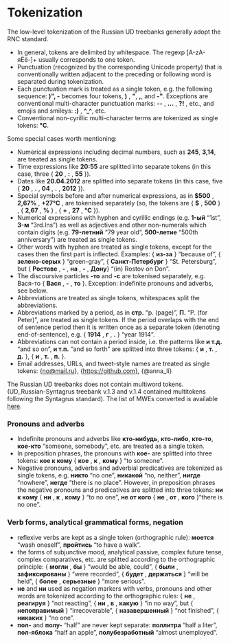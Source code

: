 # Tokenization

The low-level tokenization of the Russian UD treebanks generally adopt the RNC standard.

* In general, tokens are delimited by whitespace. The regexp [А-zА-яЁё\-]+ usually corresponds to one token.
* Punctuation (recognized by the corresponding Unicode property) that is conventionally written adjacent to the preceding or following word is separated during tokenization.
* Each punctuation mark is treated as a single token, e.g. the following sequence: <b>)", -</b> becomes four tokens, <b>)</b> , <b>"</b>, <b>,</b>, and <b>-"</b>. Exceptions are conventional multi-character punctuation marks: <b>--</b> , <b>...</b> , <b>?!</b> ,  etc., and emojis and smileys: <b>:)</b> , <b>^_^</b>, etc.
* Conventional non-cyrillic multi-character terms are tokenized as single tokens: <b>°С</b>. 

Some special cases worth mentioning: 
* Numerical expressions including decimal numbers, such as <b>245</b>, <b>3,14</b>, are treated as single tokens. 
* Time expressions like <b>20:55</b> are splitted into separate tokens (in this case, three { <b>20</b> , <b>:</b> , <b>55</b> }). 
* Dates like <b>20.04.2012</b> are splitted into separate tokens (in this case, five { <b>20</b> , <b>.</b> , <b>04</b> , <b>.</b> , <b>2012</b> }). 
* Special symbols before and after numerical expressions, as in <b>$500</b> , <b>2,67%</b> , <b>+27°С</b> , are tokenised separately (so, the tokens are { <b>$</b> , <b>500</b> } , { <b>2,67</b> , <b>%</b> } , { <b>+</b> , <b>27</b> , <b>°С</b> }). 
* Numerical expressions with hyphen and cyrillic endings (e.g. <b>1-ый</b> “1st”, <b>3-м</b> “3rd.Ins”) as well as adjectives and other non-numerals which contain digits (e.g. <b>79-летний</b> “79 year old”, <b>500-летие</b> “500th anniversary”) are treated as single tokens. 
* Other words with hyphen are treated as single tokens, except for the cases then the first part is inflected. Examples: { <b>из-за</b> } “because of”, { <b>зелено-серых</b> } “green-gray”, { <b>Санкт-Петербург</b> } “St. Petersburg”, but { <b>Ростове</b> , <b>-</b> , <b>на</b> , <b>-</b> , <b>Дону</b>} “(in) Rostov on Don”. 
* The discoursive particles <b>-то</b> and <b>-с</b> are tokenised separately, e.g. Вася-то { <b>Вася</b> , <b>-</b> , <b>то</b> }. Exception: indefinite pronouns and adverbs, see below.
* Abbreviations are treated as single tokens, whitespaces split the abbreviations.
* Abbreviations marked by a period, as in <b>стр.</b> “p. (page)”, <b>П.</b> “P. (for Peter)”, are treated as single tokens. If the period overlaps with the end of sentence period then it is written once as a separate token (denoting end-of-sentence), e.g. { <b>1914</b> , <b>г</b> , <b>.</b> } “year 1914”.
* Abbreviations can not contain a period inside, i.e. the patterns like <b>и т.д.</b> “and so on”, <b>и т.п.</b> “and so forth” are splitted into three tokens: { <b>и</b> , <b>т.</b> , <b>д.</b> }, { <b>и</b> , <b>т.</b> , <b>п.</b> }. 
* Email addresses, URLs, and tweet-style names are treated as single tokens: {no@mail.ru}, {https://github.com}, {@anna_li}

The Russian UD treebanks does not contain multiword tokens. (UD_Russian-Syntagrus treebank v.1.3 and v.1.4 contained multitokens following the Syntagrus standard).
The list of MWEs converted is available <a href="https://docs.google.com/spreadsheets/d/1W_IB5aF1dFT-KfVv6YWyFuUBqKYrz09kWwNWYl5IGWI/edit?usp=sharing">here</a>.

### Pronouns and adverbs

* Indefinite pronouns and adverbs like <b>кто-нибудь</b>, <b>кто-либо</b>, <b>кто-то</b>, <b>кое-кто</b> “someone, somebody”, etc. are treated as a single token. 
* In preposition phrases, the pronouns with <b>кое-</b> are splitted into three tokens: <b>кое к кому</b> { <b>кое</b> , <b>к</b> , <b>кому</b> } “to someone”. 
* Negative pronouns, adverbs and adverbial predicatives are tokenized as single tokens, e.g. <b>никто</b> “no one”, <b>никакой</b> “no, neither”, <b>нигде</b> “nowhere”, <b>негде</b> “there is no place”. However, in preposition phrases the negative pronouns and predicatives are splitted into three tokens: <b>ни к кому</b> { <b>ни</b> , <b>к</b> , <b>кому</b> } “to no one”, <b>не от кого</b> { <b>не</b> , <b>от</b> , <b>кого</b> }“there is no one”. 

### Verb forms, analytical grammatical forms, negation

* reflexive verbs are kept as a single token (orthographic rule): <b>моется</b> “wash oneself”, <b>пройтись</b> “to have a walk”.  
* the forms of subjunctive mood, analytical passive, complex future tense, complex comparatives, etc. are splitted
according to the orthographic principle: { <b>могли</b> , <b>бы</b> } “would be able, could”, { <b>были</b> , <b>зафиксированы</b> } “were recorded”, { <b>будет</b> , <b>держаться</b> } “will be held”, { <b>более</b> , <b>серьезные</b> } “more serious”. 
* <b>не</b> and <b>ни</b> used as negation markers with verbs, pronouns and other words are tokenized according to the orthographic rules: { <b>не</b> , <b>реагируя</b> } “not reacting”, { <b>ни</b> , <b>в</b> , <b>какую</b> } “in no way”, but { <b>непоправимый</b> } “irrecoverable”, { <b>назавершенный</b> } “not finished”, { <b>никаких</b> } “no one”.
* <b>пол-</b> and <b>полу-</b> “half” are never kept separate: <b>поллитра</b> “half a liter”, <b>пол-яблока</b> “half an apple”, <b>полубезработный</b> “almost unemployed”. 
